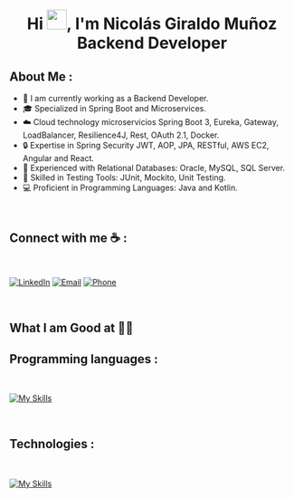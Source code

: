 <div align="center" width="50">
   
</div>
<h1 align="center">Hi <img src="https://media.giphy.com/media/hvRJCLFzcasrR4ia7z/giphy.gif" width="35">, I'm Nicolás Giraldo Muñoz Backend Developer</h1>


## About Me :

- 🏢 I am currently working as a Backend Developer.
- 🎓 Specialized in Spring Boot and Microservices.
- ☁️ Cloud technology microservicios Spring Boot 3, Eureka, Gateway, LoadBalancer, Resilience4J, Rest, OAuth 2.1, Docker.
- 🔒 Expertise in Spring Security JWT,  AOP, JPA, RESTful, AWS EC2, Angular and React.
- 💾 Experienced with Relational Databases: Oracle, MySQL, SQL Server.
- 🧪 Skilled in Testing Tools: JUnit, Mockito, Unit Testing.
- 💻 Proficient in Programming Languages: Java and Kotlin.

<br>

## Connect with me ☕ :

<br>

[<img src="https://img.icons8.com/fluency/48/000000/linkedin.png" alt="LinkedIn">](https://www.linkedin.com/in/nicol%C3%A1s-giraldo-mu%C3%B1oz-182b33262/)
[<img src="https://img.icons8.com/fluency/48/000000/apple-mail.png" alt="Email">](mailto:giraldomunoznicolas900@gmail.com)
[<img src="https://img.icons8.com/fluency/48/000000/phone-disconnected.png" alt="Phone">](tel:+34633403096)




<br>

## What I am Good at 🧑‍💻 

## Programming languages :

<br>

[![My Skills](https://skillicons.dev/icons?i=java,kotlin,css,html,javascript,typescript,theme=light)](https://skillicons.dev)

<br>

## Technologies :

<br>

[![My Skills](https://skillicons.dev/icons?i=github,mysql,spring,figma,angular,androidstudio,aws&)](https://skillicons.dev)

<br>


